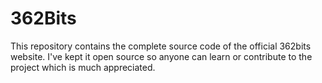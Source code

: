 # 362Bits

This repository contains the complete source code of the official 362bits website. I've kept it open source so anyone can learn or contribute to the project which is much appreciated.